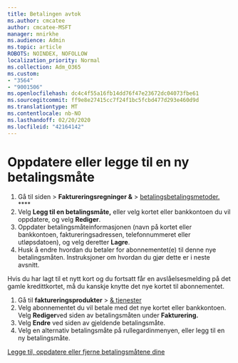```yaml
---
title: Betalingen avtok
ms.author: cmcatee
author: cmcatee-MSFT
manager: mnirkhe
ms.audience: Admin
ms.topic: article
ROBOTS: NOINDEX, NOFOLLOW
localization_priority: Normal
ms.collection: Adm_O365
ms.custom:
- "3564"
- "9001506"
ms.openlocfilehash: dc4c4f55a16fb14dd76f47e23672dc04073fbe61
ms.sourcegitcommit: ff9e8e27415cc7f24f1bc5fcbd477d293e460d9d
ms.translationtype: MT
ms.contentlocale: nb-NO
ms.lasthandoff: 02/20/2020
ms.locfileid: "42164142"
---
```

# <a name="update-or-add-a-new-payment-method"></a>Oppdatere eller legge til en ny betalingsmåte

1. Gå til siden > **Faktureringsregninger &** > <a href="https://go.microsoft.com/fwlink/p/?linkid=2018806" target="_blank">betalingsbetalingsmetoder.</a> ****
2. Velg **Legg til en betalingsmåte,** eller velg kortet eller bankkontoen du vil oppdatere, og velg **Rediger**.
3. Oppdater betalingsmåteinformasjonen (navn på kortet eller bankkontoen, faktureringsadressen, telefonnummeret eller utløpsdatoen), og velg deretter **Lagre**.
4. Husk å endre hvordan du betaler for abonnementet(e) til denne nye betalingsmåten. Instruksjoner om hvordan du gjør dette er i neste avsnitt.

Hvis du har lagt til et nytt kort og du fortsatt får en avslåelsesmelding på det gamle kredittkortet, må du kanskje knytte det nye kortet til abonnementet.

1. Gå til **faktureringsprodukter** > <a href="https://go.microsoft.com/fwlink/p/?linkid=842054" target="_blank">& tjenester</a>
2. Velg abonnementet du vil betale med det nye kortet eller bankkontoen. Velg **Rediger**ved siden av betalingsmåten under **Fakturering.**
3. Velg **Endre** ved siden av gjeldende betalingsmåte.
4. Velg en alternativ betalingsmåte på rullegardinmenyen, eller legg til en ny betalingsmåte.

[Legge til, oppdatere eller fjerne betalingsmåtene dine](https://go.microsoft.com/fwlink/?linkid=2118133)
